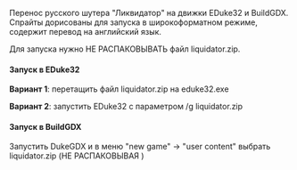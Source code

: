 Перенос русского шутера "Ликвидатор" на движки EDuke32 и BuildGDX. Спрайты дорисованы для запуска в широкоформатном режиме, содержит перевод на английский язык.

Для запуска нужно НЕ РАСПАКОВЫВАТЬ файл liquidator.zip.

#### Запуск в EDuke32

**Вариант 1**: перетащить файл liquidator.zip на eduke32.exe

**Вариант 2**: запустить EDuke32 с параметром /g liquidator.zip

#### Запуск в BuildGDX

Запустить DukeGDX и в меню "new game" -> "user content" выбрать liquidator.zip (НЕ РАСПАКОВЫВАЯ )
